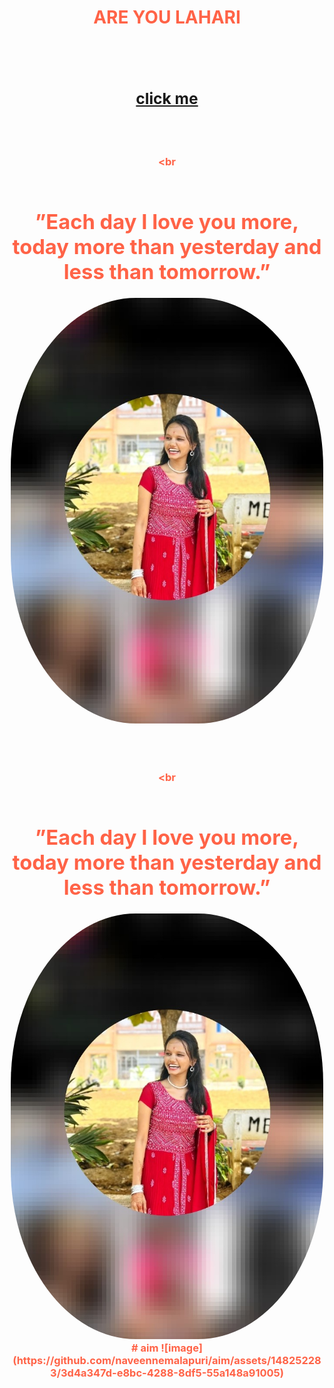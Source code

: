 <!DOCTYPE html>
<html>
<head>
<title>contact us</title>
<style>
 body {
 background-image: url(love.JPEG);
 background-size:cover;
 }
 </style>


</head>
<body>
<center><h1 style="color:Tomato;">ARE YOU LAHARI</h1></center>
<h3 style="color:Tomato;"></h3<input type="text"placeholder="first name"><br><br>
 <center><h2><a href="file:///C:/Users/DELL/OneDrive/Desktop/lahari/avthar.html" 
target="_blank">click me</a></h2><center>
</body>
</html>

<!DOCTYPE html>
<html>
<style>
body {
  background-image: url('love2.JPG');
  background-repeat: no-repeat;
  background-attachment: fixed;
  background-size: 100% 100%;
}
</style>
<style>


h1 {
  text-align: right;
}
</style>
</head>
<body>
<br><br<br>


<br><br<br><br>
<h1>”Each day I love you more, today more than yesterday and less than tomorrow.”</h1>


</body>
<head>
<meta name="viewport" content="width=device-width, initial-scale=1">
<style>
img {
  border-radius: 40%;
}
</style>
</head>
<body>


<img src="love 3.JPG" alt="Avatar" style="width:500px">

</body>
</html> <!DOCTYPE html>
<html>
<style>
body {
  background-image: url('love2.JPG');
  background-repeat: no-repeat;
  background-attachment: fixed;
  background-size: 100% 100%;
}
</style>
<style>


h1 {
  text-align: right;
}
</style>
</head>
<body>
<br><br<br>


<br><br<br><br>
<h1>”Each day I love you more, today more than yesterday and less than tomorrow.”</h1>


</body>
<head>
<meta name="viewport" content="width=device-width, initial-scale=1">
<style>
img {
  border-radius: 40%;
}
</style>
</head>
<body>


<img src="love 3.JPG" alt="Avatar" style="width:500px">

</body>
</html> 
# aim
![image](https://github.com/naveennemalapuri/aim/assets/148252283/3d4a347d-e8bc-4288-8df5-55a148a91005)
